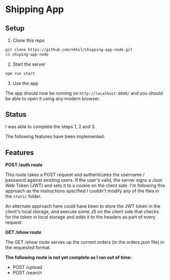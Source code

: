# Shipping App

## Setup

1. Clone this repo 

```bash
git clone https://github.com/nkhil/shipping-app-node.git
cd shiping-app-node
```

2. Start the server

```bash
npm run start
```

3. Use the app

The app should now be running on `http://localhost:8080/` and you should be able to open it using any modern browser.

## Status

I was able to complete the steps 1, 2 and 3.

The following features have been implemented:

## Features

**POST /auth route**

This route takes a POST request and authenticates the username / password against existing users. If the user's valid, the server signs a Json Web Token (JWT) and sets it to a cookie on the client side. I'm following this approach as the instructions specified I couldn't modify any of the files in the `static` folder. 

An alternate approach here could have been to store the JWT token in the client's local storage, and execute some JS on the client side that checks for the token in local storage and adds it to the headers as part of every request.

**GET /show route**

The GET /show route serves up the current orders (in the orders.json file) in the requested format.


**The following route is not yet complete as I ran out of time:**

- POST /upload
- POST /search

